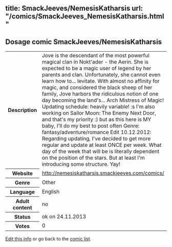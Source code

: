 title: SmackJeeves/NemesisKatharsis
url: "/comics/SmackJeeves_NemesisKatharsis.html"
---
Dosage comic SmackJeeves/NemesisKatharsis
-----------------------------------------

<p id="msg"></p>
<script type="text/javascript">
if (window.location.search === '?edit_info_mail=sent_ok') {
  var elem = document.getElementById("msg");
  elem.innerHTML = 'Edited information sucessfully sent for review, which is usually done daily. Thanks!';
  elem.className = 'ok';
}
</script>
<table class="comicinfo">
<tr>
<th>Description</th><td>Jove is the descendant of the most powerful magical clan in Nokt'ader - the Aerin. She is expected to be a magic user of legend by her parents and clan. Unfortunately, she cannot even learn how to... levitate. With almost no affinity for magic, and considered the black sheep of her family, Jove harbors the ridiculous notion of one day becoming the land's... Arch Mistress of Magic! Updating schedule: heavily variable! :s I'm also working on Sailor Moon: The Enemy Next Door, and that's my priority :) but as this here is MY baby, I'll do my best to post often Genre: fantasy/adventure/romance Edit 10.12.2012: Regarding updating, I've decided to get more regular and update at least ONCE per week. What day of the week that will be is literally dependent on the position of the stars. But at least I'm introducing some structure. Yay!</td>
</tr>
<tr>
<th>Website</th><td><a href="http://nemesiskatharsis.smackjeeves.com/comics/">http://nemesiskatharsis.smackjeeves.com/comics/</a></td>
</tr>
<tr>
<th>Genre</th><td>Other</td>
</tr>
<tr>
<th>Language</th><td>English</td>
</tr>
<tr>
<th>Adult content</th><td>no</td>
</tr>
<tr>
<th>Status</th><td>ok on 24.11.2013</td>
</tr>
<tr>
<th>Votes</th><td>0</td>
</tr>
</table>

[Edit this info](SmackJeeves_NemesisKatharsis_edit.html) or go back to the [comic list](../comic-index.html).
